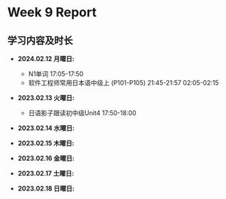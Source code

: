 # Week 9 Report

## 学习内容及时长

* **2024.02.12 月曜日:**
  * N1单词 17:05-17:50
  * 软件工程师常用日本语中级上 (P101-P105) 21:45-21:57 02:05-02:15

* **2023.02.13 火曜日:** 
  * 日语影子跟读初中级Unit4 17:50-18:00
  
* **2023.02.14 水曜日:** 

* **2023.02.15 木曜日:** 

* **2023.02.16 金曜日:**


* **2023.02.17 土曜日:**


* **2023.02.18 日曜日:** 